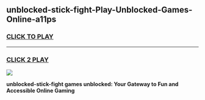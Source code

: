 
## unblocked-stick-fight-Play-Unblocked-Games-Online-a11ps
<h3>
<a href="https://premium76.site?title=unblocked-stick-fight&ref=25A">CLICK TO PLAY</a></h3>
<hr>

<h3>
<a href="https://premium76.site?title=unblocked-stick-fight&ref=25A">CLICK 2 PLAY</a>
  
</h3>

<a href="https://premium76.site?title=unblocked-stick-fight&ref=25A"><img src="https://clearcache.store/games.png"></a>


**unblocked-stick-fight games unblocked: Your Gateway to Fun and Accessible Online Gaming**
